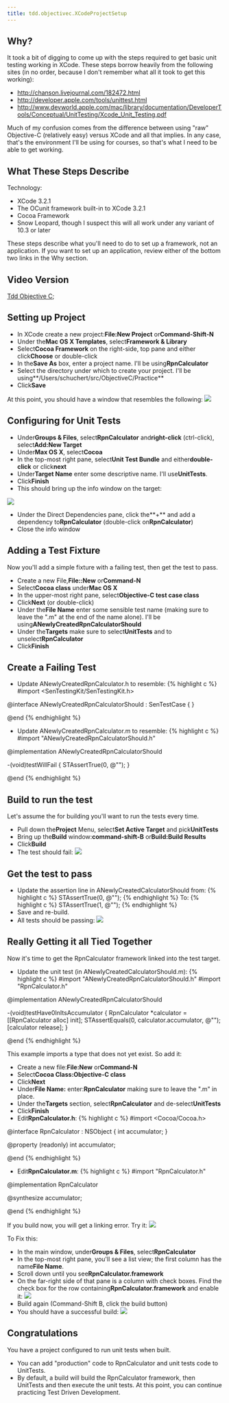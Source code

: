```yaml
---
title: tdd.objectivec.XCodeProjectSetup
---
```

## Why?
It took a bit of digging to come up with the steps required to get basic unit testing working in XCode. These steps borrow heavily from the following sites (in no order, because I don't remember what all it took to get this working):
* <http://chanson.livejournal.com/182472.html>
* <http://developer.apple.com/tools/unittest.html>
* <http://www.devworld.apple.com/mac/library/documentation/DeveloperTools/Conceptual/UnitTesting/Xcode_Unit_Testing.pdf>

Much of my confusion comes from the difference between using "raw" Objective-C (relatively easy) versus XCode and all that implies. In any case, that's the environment I'll be using for courses, so that's what I need to be able to get working.

## What These Steps Describe
Technology:
* XCode 3.2.1
* The OCunit framework built-in to XCode 3.2.1
* Cocoa Framework
* Snow Leopard, though I suspect this will all work under any variant of 10.3 or later

These steps describe what you'll need to do to set up a framework, not an application. If you want to set up an application, review either of the bottom two links in the Why section.

## Video Version
[Tdd Objective C](https://vimeo.com/9394596);

## Setting up Project
* In XCode create a new project:**File:New Project** or**Command-Shift-N**
* Under the**Mac OS X Templates**, select**Framework & Library**
* Select**Cocoa Framework** on the right-side, top pane and either click**Choose** or double-click
* In the**Save As** box, enter a project name. I'll be using**RpnCalculator**
* Select the directory under which to create your project. I'll be using**/Users/schuchert/src/ObjectiveC/Practice**
* Click**Save**

At this point, you should have a window that resembles the following:
![](images/ObjectiveCRpnCalculatorProjectCreated.jpg)

## Configuring for Unit Tests
* Under**Groups & Files**, select**RpnCalculator** and**right-click** (ctrl-click), select**Add:New Target**
* Under**Max OS X**, select**Cocoa**
* In the top-most right pane, select**Unit Test Bundle** and either**double-click** or click**next**
* Under**Target Name** enter some descriptive name. I'll use**UnitTests**.
* Click**Finish**
* This should bring up the info window on the target:

![](images/UnitTestsInfoWindow.jpg)
* Under the Direct Dependencies pane, click the**+** and add a dependency to**RpnCalculator** (double-click on**RpnCalculator**)
* Close the info window

## Adding a Test Fixture
Now you'll add a simple fixture with a failing test, then get the test to pass.

* Create a new File,**File::New** or**Command-N**
* Select**Cocoa class** under**Mac OS X**
* In the upper-most right pane, select**Objective-C test case class**
* Click**Next** (or double-click)
* Under the**File Name** enter some sensible test name (making sure to leave the ".m" at the end of the name alone). I'll be using**ANewlyCreatedRpnCalculatorShould**
* Under the**Targets** make sure to select**UnitTests** and to unselect**RpnCalculator**
* Click**Finish**

## Create a Failing Test
* Update ANewlyCreatedRpnCalculator.h to resemble:
{% highlight c %}
#import <SenTestingKit/SenTestingKit.h>

@interface ANewlyCreatedRpnCalculatorShould : SenTestCase {
}

@end
{% endhighlight %}

* Update ANewlyCreatedRpnCalculator.m to resemble:
{% highlight c %}
#import "ANewlyCreatedRpnCalculatorShould.h"

@implementation ANewlyCreatedRpnCalculatorShould

-(void)testWillFail {
	STAssertTrue(0, @"");
}

@end
{% endhighlight %}

## Build to run the test
Let's assume the for building you'll want to run the tests every time.
* Pull down the**Project** Menu, select**Set Active Target** and pick**UnitTests**
* Bring up the**Build** window:**command-shift-B** or**Build:Build Results**
* Click**Build**
* The test should fail:
![](images/BuildResultsFailed.jpg)

## Get the test to pass
* Update the assertion line in ANewlyCreatedCalculatorShould from:
{% highlight c %}
	STAssertTrue(0, @"");
{% endhighlight %}
To:
{% highlight c %}
	STAssertTrue(1, @"");
{% endhighlight %}
* Save and re-build.
* All tests should be passing:
![](images/BuildResultsPassing.jpg)

## Really Getting it all Tied Together
Now it's time to get the RpnCalculator framework linked into the test target. 
* Update the unit test (in ANewlyCreatedCalculatorShould.m):
{% highlight c %}
#import "ANewlyCreatedRpnCalculatorShould.h"
#import "RpnCalculator.h"

@implementation ANewlyCreatedRpnCalculatorShould

-(void)testHave0InItsAccumulator {
	RpnCalculator *calculator = [[RpnCalculator alloc] init];
	STAssertEquals(0, calculator.accumulator, @"");
	[calculator release];
}

@end
{% endhighlight %}

This example imports a type that does not yet exist. So add it:
* Create a new file:**File:New** or**Command-N**
* Select**Cocoa Class:Objective-C class**
* Click**Next**
* Under**File Name:** enter:**RpnCalculator** making sure to leave the ".m" in place.
* Under the**Targets** section, select**RpnCalculator** and de-select**UnitTests**
* Click**Finish**
* Edit**RpnCalculator.h**:
{% highlight c %}
#import <Cocoa/Cocoa.h>

@interface RpnCalculator : NSObject {
	int accumulator;
}

@property (readonly) int accumulator;

@end
{% endhighlight %}
* Edit**RpnCalculator.m**:
{% highlight c %}
#import "RpnCalculator.h"

@implementation RpnCalculator

@synthesize accumulator;

@end
{% endhighlight %}

If you build now, you will get a linking error. Try it:
![](images/BuildFailedWithLinkingError.jpg)

To Fix this:
* In the main window, under**Groups & Files**, select**RpnCalculator**
* In the top-most right pane, you'll see a list view; the first column has the name**File Name**.
* Scroll down until you see**RpnCalculator.framework**
* On the far-right side of that pane is a column with check boxes. Find the check box for the row containing**RpnCalculator.framework** and enable it:
![](images/AddingToLink.jpg)
* Build again (Command-Shift B, click the build button)
* You should have a successful build:
![](images/BuildSucceeded.jpg)

## Congratulations
You have a project configured to run unit tests when built.
* You can add "production" code to RpnCalculator and unit tests code to UnitTests.
* By default, a build will build the RpnCalculator framework, then UnitTests and then execute the unit tests.
At this point, you can continue practicing Test Driven Development.
